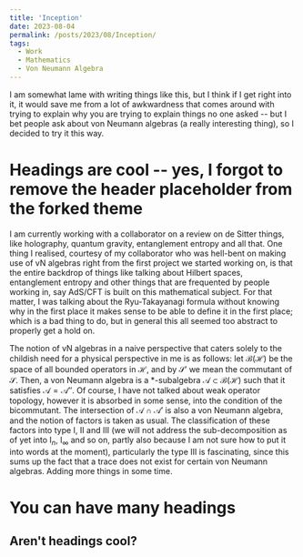 ```yaml
---
title: 'Inception'
date: 2023-08-04
permalink: /posts/2023/08/Inception/
tags:
  - Work
  - Mathematics
  - Von Neumann Algebra
---
```


I am somewhat lame with writing things like this, but I think if I get right into it, it would save me from a lot of awkwardness that comes around with trying to explain why you are trying to explain things no one asked -- but I bet people ask about von Neumann algebras (a really interesting thing), so I decided to try it this way.

Headings are cool -- yes, I forgot to remove the header placeholder from the forked theme
======
I am currently working with a collaborator on a review on de Sitter things, like holography, quantum gravity, entanglement entropy and all that. One thing I realised, courtesy of my collaborator who was hell-bent on making use of vN algebras right from the first project we started working on, is that the entire backdrop of things like talking about Hilbert spaces, entanglement entropy and other things that are frequented by people working in, say AdS/CFT is built on this mathematical subject. For that matter, I was talking about the Ryu-Takayanagi formula without knowing why in the first place it makes sense to be able to define it in the first place; which is a bad thing to do, but in general this all seemed too abstract to properly get a hold on. 

The notion of vN algebras in a naive perspective that caters solely to the childish need for a physical perspective in me is as follows: let $\mathcal{B}(\mathcal{H})$ be the space of all bounded operators in $\mathcal{H}$, and by $\mathcal{S}'$ we mean the commutant of $\mathcal{S}$. Then, a von Neumann algebra is a $*$-subalgebra $\mathcal{A}\subset \mathcal{B}(\mathcal{H})$ such that it satisfies $\mathcal{A}=\mathcal{A}''$. Of course, I have not talked about weak operator topology, however it is absorbed in some sense, into the condition of the bicommutant. The intersection of $\mathcal{A}\cap \mathcal{A}'$ is also a von Neumann algebra, and the notion of factors is taken as usual. The classification of these factors into type I, II and III (we will not address the sub-decomposition as of yet into I$_{n}$, I$_{\infty }$ and so on, partly also because I am not sure how to put it into words at the moment), particularly the type III is fascinating, since this sums up the fact that a trace does not exist for certain von Neumann algebras. Adding more things in some time. 

You can have many headings
======

Aren't headings cool?
------
